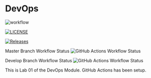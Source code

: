 # DevOps

![workflow](https://github.com/ikindadoesstuff/DevOps/actions/workflows/main.yml/badge.svg)

[![LICENSE](https://img.shields.io/github/license/ikindadoesstuff/devops.svg?style=flat-square)](https://github.com/ikindadoesstuff/devops/blob/master/LICENSE)

[![Releases](https://img.shields.io/github/release/ikindadoesstuff/devops/all.svg?style=flat-square)](https://github.com/ikindadoesstuff/devops/releases)

Master Branch Workflow Status ![GitHub Actions Workflow Status](https://img.shields.io/github/actions/workflow/status/ikindadoesstuff/devops/main.yml?style=flat-square)

Develop Branch Workflow Status ![GitHub Actions Workflow Status](https://img.shields.io/github/actions/workflow/status/ikindadoesstuff/devops/main.yml?branch=develop&style=flat-square)

This is Lab 01 of the DevOps Module.
GitHub Actions has been setup.